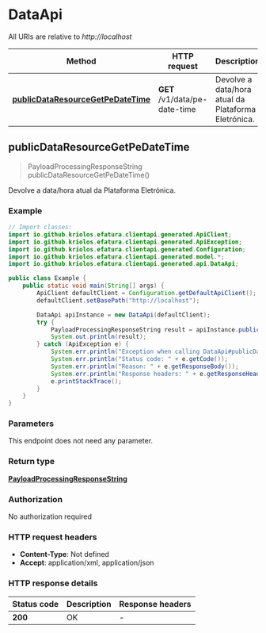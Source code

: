 # DataApi

All URIs are relative to *http://localhost*

| Method | HTTP request | Description |
|------------- | ------------- | -------------|
| [**publicDataResourceGetPeDateTime**](DataApi.md#publicDataResourceGetPeDateTime) | **GET** /v1/data/pe-date-time | Devolve a data/hora atual da Plataforma Eletrónica. |



## publicDataResourceGetPeDateTime

> PayloadProcessingResponseString publicDataResourceGetPeDateTime()

Devolve a data/hora atual da Plataforma Eletrónica.

### Example

```java
// Import classes:
import io.github.kriolos.efatura.clientapi.generated.ApiClient;
import io.github.kriolos.efatura.clientapi.generated.ApiException;
import io.github.kriolos.efatura.clientapi.generated.Configuration;
import io.github.kriolos.efatura.clientapi.generated.model.*;
import io.github.kriolos.efatura.clientapi.generated.api.DataApi;

public class Example {
    public static void main(String[] args) {
        ApiClient defaultClient = Configuration.getDefaultApiClient();
        defaultClient.setBasePath("http://localhost");

        DataApi apiInstance = new DataApi(defaultClient);
        try {
            PayloadProcessingResponseString result = apiInstance.publicDataResourceGetPeDateTime();
            System.out.println(result);
        } catch (ApiException e) {
            System.err.println("Exception when calling DataApi#publicDataResourceGetPeDateTime");
            System.err.println("Status code: " + e.getCode());
            System.err.println("Reason: " + e.getResponseBody());
            System.err.println("Response headers: " + e.getResponseHeaders());
            e.printStackTrace();
        }
    }
}
```

### Parameters

This endpoint does not need any parameter.

### Return type

[**PayloadProcessingResponseString**](PayloadProcessingResponseString.md)

### Authorization

No authorization required

### HTTP request headers

- **Content-Type**: Not defined
- **Accept**: application/xml, application/json

### HTTP response details
| Status code | Description | Response headers |
|-------------|-------------|------------------|
| **200** | OK |  -  |

